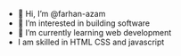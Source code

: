 - 👋 Hi, I’m @farhan-azam
- 👀 I’m interested in building software 
- 🌱 I’m currently learning web development
- I am skilled in HTML CSS and javascript

